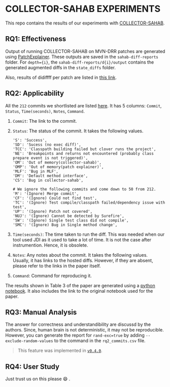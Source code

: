 # COLLECTOR-SAHAB EXPERIMENTS

This repo contains the results of our experiments with [COLLECTOR-SAHAB](https://github.com/algomaster99/collector-sahab/).

## RQ1: Effectiveness

Output of running COLLECTOR-SAHAB on MVN-DRR patches are generated using [PatchExplainer](https://github.com/khaes-kth/PatchExplainer). These outputs are saved in the `sahab-diff-reports` folder. For `depth={i}`, the `sahab-diff-reports/d{i}/output` contains the generated augmented diffs in the `state_diffs` folder.

Also, results of didiffff per patch are listed in [this link](https://github.com/khaes-kth/didiffff-drr/blob/master/results/aggregated-res.csv).

## RQ2: Applicability

All the `212` commits we shortlisted are listed [here](/rq2_commits.csv). It
has 5 columns: `Commit`, `Status`, `Time(seconds)`, `Notes`, `Command`.

1. `Commit`: The link to the commit.
2. `Status`: The status of the commit. It takes the following values.
    ```
    'S': 'Success',
    'SD': 'Sucess (no exec diff)',
    'TCC': 'Classpath building failed but clover runs the project',
    'NE': 'Breakpoints and returns not encountered (probably class prepare event is not triggered)',
    'OM': 'Out of memory(collector-sahab)',
    'OMP': 'Out of memory(patch explainer)',
    'MLF': 'Bug in MLF',
    'DM': 'Default method interface',
    'CS': 'Bug in collector-sahab',

    # We ignore the following commits and come down to 50 from 212.
    'M': '(Ignore) Merge commit',
    'CF': '(Ignore) Could not find test',
    'TC': '(Ignore) Test compile/classpath failed/dependency issue with test',
    'UP': '(Ignore) Patch not covered',
    'NUJ': '(Ignore) Cannot be detected by Surefire',
    'SW': '(Ignore) Single test class did not compile',
    'SMC': '(Ignore) Bug in Single method change', 
    ```
3. `Time(seconds)`: The time taken to run the diff. This was needed when our tool
    used JDI as it used to take a lot of time. It is not the case after instrumention.
    Hence, it is obsolete.

4. `Notes`: Any notes about the commit. It takes the following values. Usually,
    it has links to the hosted diffs. However, if they are absent, please refer
    to the links in the paper itself.

5. `Command`: Command for reproducing it.

The results shown in Table 3 of the paper are generated using a
[python notebook](/rq2.ipynb). It also includes the link to the
original notebook used for the paper.

## RQ3: Manual Analysis

The answer for correctness and understandibility are discussd by the authors.
Since, human brain is not deterministic, it may not be reproducible. However,
you can generate the report for `rand-exc=true` by adding `--exclude-random-values`
to the command in the `rq2_commits.csv` file.

> This feature was implemented in
[`v0.4.0`](https://github.com/ASSERT-KTH/collector-sahab/releases/tag/v0.4.0).


## RQ4: User Study

Just trust us on this please :smile: .
